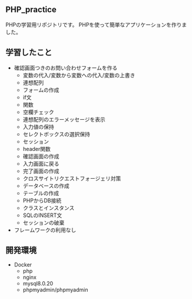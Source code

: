 ## PHP_practice
PHPの学習用リポジトリです。
PHPを使って簡単なアプリケーションを作りました。

## 学習したこと
- 確認画面つきのお問い合わせフォームを作る
  - 変数の代入/変数から変数への代入/変数の上書き
  - 連想配列
  - フォームの作成
  - if文
  - 関数
  - 空欄チェック
  - 連想配列のエラーメッセージを表示
  - 入力値の保持
  - セレクトボックスの選択保持
  - セッション
  - header関数
  - 確認画面の作成
  - 入力画面に戻る
  - 完了画面の作成
  - クロスサイトリクエストフォージェリ対策
  - データベースの作成
  - テーブルの作成
  - PHPからDB接続
  - クラスとインスタンス
  - SQLのINSERT文
  - セッションの破棄
- フレームワークの利用なし

## 開発環境
- Docker
  - php
  - nginx
  - mysql8.0.20
  - phpmyadmin/phpmyadmin
